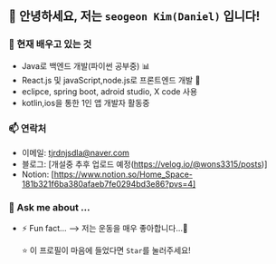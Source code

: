 ## 👋 안녕하세요, 저는 `seogeon Kim(Daniel)` 입니다!

### 🌱 현재 배우고 있는 것  
- Java로 백엔드 개발(파이썬 공부중) 📊  
- React.js 및 javaScript,node.js로 프론트엔드 개발 🚀
- eclipce, spring boot, adroid studio, X code 사용 
- kotlin,ios을 통한 1인 앱 개발자 활동중

### 📫 연락처  
- 이메일: tjrdnjsdla@naver.com
- 블로그: [개설중 추후 업로드 예정(https://velog.io/@wons3315/posts)]
- Notion: [https://www.notion.so/Home_Space-181b321f6ba380afaeb7fe0294bd3e86?pvs=4]



### 💬 Ask me about ...

- ⚡ Fun fact...
--> 저는 운동을 매우 좋아합니다...👾

  ⭐️ 이 프로필이 마음에 들었다면 `Star`를 눌러주세요!
